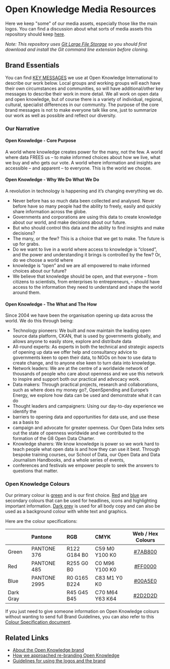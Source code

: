 # Open Knowledge Media Resources

Here we keep "some" of our media assets, especially those like the main logos. You can find a discussion about what sorts of media assets this repository should keep [here](https://discuss.okfn.org/t/make-new-logo-available-as-svg-on-wiki-okfn-org/152/14).

*Note: This repository uses [Git Large File Storage](https://git-lfs.github.com/) so you should first download and install the Git command line extension before cloning.*

## Brand Essentials

You can find [KEY MESSAGES](https://docs.google.com/a/okfn.org/document/d/1Dt9w3yFi9GagWWUlP5cv9Zxw6255f7L206ZoWwOQsvw/) we use at Open Knowledge International to describe our work below. Local groups and working groups will each have their own circumstances and communities, so will have additional/other key messages to describe their work in more detail. We all work on open data and open knowledge, but of course there is a variety of individual, regional, cultural, specialist differences in our community. The purpose of the core brand messages is not to make everyone talk like one, just to summarize our work as well as possible and reflect our diversity.

### Our Narrative

#### Open Knowledge - Core Purpose
 
A world where knowledge creates power for the many, not the few. A world where data FREES us – to make informed choices about how we live, what we buy and who gets our vote. A world where information and insights are accessible – and apparent – to everyone. This is the world we choose.

#### Open Knowledge - Why We Do What We Do

A revolution in technology is happening and it’s changing everything we do.

* Never before has so much data been collected and analysed. Never before have so many people had the ability to freely, easily and quickly share information across the globe.
* Governments and corporations are using this data to create knowledge about our world, and make decisions about our future.
* But who should control this data and the ability to find insights and make decisions?
* The many, or the few? This is a choice that we get to make. The future is up for grabs.
* Do we want to live in a world where access to knowledge is “closed”, and the power and understanding it brings is controlled by the few? Or, do we choose a world where
* knowledge is “open” and we are all empowered to make informed choices about our future?
* We believe that knowledge should be open, and that everyone – from citizens to scientists, from enterprises to entrepreneurs, – should have access to the information they need to understand and shape the world around them.

#### Open Knowledge - The What and The How

Since 2004 we have been the organisation opening up data across the world. We do this through being:

* Technology pioneers: We built and now maintain the leading open source data platform, CKAN, that is used by governments globally, and allows anyone to easily store, explore and distribute data
* All-round experts: As experts in both the technical and strategic aspects of opening up data we offer help and consultancy advice to governments keen to open their data, to NGOs on how to use data to create change, and to anyone else keen to turn data into knowledge.
* Network leaders: We are at the centre of a worldwide network of thousands of people who care about openness and we use this network to inspire and support both our practical and advocacy work.
* Data makers: Through practical projects, research and collaborations, such as where does my money go?, OpenSpending and Europe’s Energy, we explore how data can be used and demonstrate what it can do
* Thought leaders and campaigners: Using our day-to-day experience we identify the
* barriers to opening data and opportunities for data use, and use these as a basis to
* campaign and advocate for greater openness. Our Open Data Index sets out the state of openness worldwide and we contributed to the formation of the G8 Open Data Charter.
* Knowledge sharers: We know knowledge is power so we work hard to teach people what open data is and how they can use it best. Through bespoke training courses, our School of Data, our Open Data and Data Journalism Handbooks, and a whole series of events,
* conferences and festivals we empower people to seek the answers to questions that matter.

### Open Knowledge Colours

Our primary colour is [green](http://www.color-hex.com/color/7ab800) and is our first choice. [Red](http://www.color-hex.com/color/FF0000) and [blue](http://www.color-hex.com/color/00A5E0) are secondary colours that can be used for headlines, icons and highlighting important information. [Dark grey](http://www.color-hex.com/color/2D2D2D) is used for all body copy and can also be used as a background colour with white text and graphics.
 
Here are the colour specifications:

|           | Pantone      | RGB          | CMYK            | Web / Hex Colours                                          |
| :-------- | :----------- | :----------- | :-------------- | :---------------:                                          |
| Green     | PANTONE 376  | R122 G184 B0 | C59 M0 Y100 K0  | [#7AB800](http://www.color-hex.com/color/7ab800)           |
| Red       | PANTONE 485  | R255 G0 B0   | C0 M96 Y100 K0  | [#FF0000](http://www.color-hex.com/color/FF0000)           |
| Blue      | PANTONE 2995 | R0 G165 B224 | C83 M1 Y0 K0    | [#00A5E0](http://www.color-hex.com/color/00A5E0)           |
| Dark Gray |              | R45 G45 B45  | C70 M64 Y63 K64 | [#2D2D2D](http://www.color-hex.com/color/2D2D2D)           |

If you just need to give someone information on Open Knowledge colours without wanting to send full Brand Guidelines, you can also refer to this [Colour Specification document](https://docs.google.com/a/okfn.org/document/d/1cpPtPEN577HPUDDfq8kP5eyeE5Pon8mnQoE4bVcNN7Y/).

## Related Links

* [About the Open Knowledge brand](http://wiki.okfn.org/About_the_Open_Knowledge_brand)
* [How we approached re-branding Open Knowledge](http://wiki.okfn.org/About_the_Open_Knowledge_brand/Developing)
* [Guidelines for using the logos and the brand](https://docs.google.com/a/okfn.org/document/d/1VKmzpW6IaE0sObS9tHAsh2DVsfS4Ds3sT80KWI3uFzk/)
